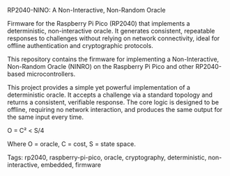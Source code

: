 RP2040-NINO: A Non-Interactive, Non-Random Oracle

Firmware for the Raspberry Pi Pico (RP2040) that implements a deterministic, non-interactive oracle. It generates consistent, repeatable responses to challenges without relying on network connectivity, ideal for offline authentication and cryptographic protocols.

This repository contains the firmware for implementing a Non-Interactive, Non-Random Oracle (NINRO) on the Raspberry Pi Pico and other RP2040-based microcontrollers.

This project provides a simple yet powerful implementation of a deterministic oracle. It accepts a challenge via a standard topology and returns a consistent, verifiable response. The core logic is designed to be offline, requiring no network interaction, and produces the same output for the same input every time.


O = C² < S/4

Where O = oracle, C = cost, S = state space.


Tags: rp2040, raspberry-pi-pico, oracle, cryptography, deterministic, non-interactive, embedded, firmware
